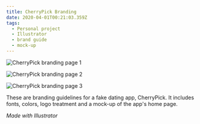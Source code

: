 ```yaml
---
title: CherryPick Branding
date: 2020-04-01T00:21:03.359Z
tags:
  - Personal project
  - Illustrator
  - brand guide
  - mock-up
---
```

![CherryPick branding page 1](/assets/cherrypick-mockup-1.svg "CherryPick branding page 1")

![CherryPick branding page 2](/assets/cherrypick-mockup-2.svg "CherryPick branding page 2")

![CherryPick branding page 3](/assets/cherrypick-mockup-3.svg "CherryPick branding page 3")

These are branding guidelines for a fake dating app, CherryPick. It includes fonts, colors, logo treatment and a mock-up of the app's home page.

*Made with Illustrator*